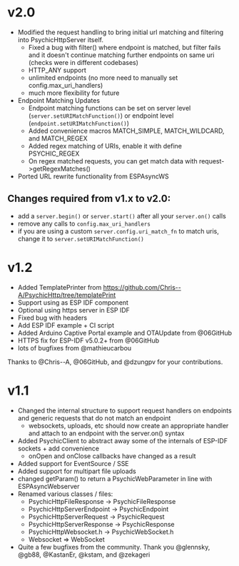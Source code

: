# v2.0

* Modified the request handling to bring initial url matching and filtering into PsychicHttpServer itself.
    * Fixed a bug with filter() where endpoint is matched, but filter fails and it doesn't continue matching further endpoints on same uri (checks were in different codebases)
    * HTTP_ANY support
    * unlimited endpoints (no more need to manually set config.max_uri_handlers)
    * much more flexibility for future
* Endpoint Matching Updates
    * Endpoint matching functions can be set on server level (```server.setURIMatchFunction()```) or endpoint level (```endpoint.setURIMatchFunction()```)
    * Added convenience macros MATCH_SIMPLE, MATCH_WILDCARD, and MATCH_REGEX
    * Added regex matching of URIs, enable it with define PSYCHIC_REGEX
    * On regex matched requests, you can get match data with request->getRegexMatches()
* Ported URL rewrite functionality from ESPAsyncWS

## Changes required from v1.x to v2.0:

* add a ```server.begin()``` or ```server.start()``` after all your ```server.on()``` calls
* remove any calls to ```config.max_uri_handlers```
* if you are using a custom ```server.config.uri_match_fn``` to match uris, change it to ```server.setURIMatchFunction()```

# v1.2

* Added TemplatePrinter from https://github.com/Chris--A/PsychicHttp/tree/templatePrint
* Support using as ESP IDF component
* Optional using https server in ESP IDF
* Fixed bug with headers
* Add ESP IDF example + CI script
* Added Arduino Captive Portal example and OTAUpdate from @06GitHub
* HTTPS fix for ESP-IDF v5.0.2+ from @06GitHub
* lots of bugfixes from @mathieucarbou

Thanks to @Chris--A, @06GitHub, and @dzungpv for your contributions.

# v1.1

* Changed the internal structure to support request handlers on endpoints and generic requests that do not match an endpoint
    * websockets, uploads, etc should now create an appropriate handler and attach to an endpoint with the server.on() syntax
* Added PsychicClient to abstract away some of the internals of ESP-IDF sockets + add convenience
    * onOpen and onClose callbacks have changed as a result
* Added support for EventSource / SSE
* Added support for multipart file uploads
* changed getParam() to return a PsychicWebParameter in line with ESPAsyncWebserver
* Renamed various classes / files:
    * PsychicHttpFileResponse -> PsychicFileResponse
    * PsychicHttpServerEndpoint -> PsychicEndpoint
    * PsychicHttpServerRequest -> PsychicRequest
    * PsychicHttpServerResponse -> PsychicResponse
    * PsychicHttpWebsocket.h -> PsychicWebSocket.h
    * Websocket => WebSocket
* Quite a few bugfixes from the community. Thank you @glennsky, @gb88, @KastanEr, @kstam, and @zekageri